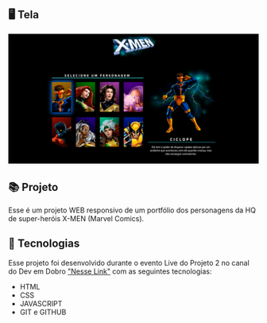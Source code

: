 ## 🖥️ Tela
<p align = "center">
<img src=".github/preview.png" alt="Demonstração do Projeto" width=""100%>
</p>

## 📚 Projeto
Esse é um projeto WEB responsivo de um portfólio dos personagens da HQ de super-heróis X-MEN (Marvel Comics).

## 🚀 Tecnologias
Esse projeto foi desenvolvido durante o evento Live do Projeto 2 no canal do Dev em Dobro ["Nesse Link"](https://www.youtube.com/@DevemDobro) com as seguintes tecnologias:

 - HTML
 - CSS
 - JAVASCRIPT
 - GIT e GITHUB